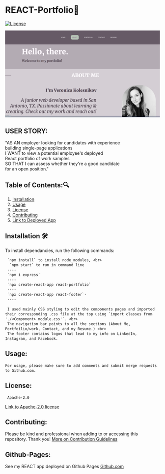 # REACT-Portfolio:briefcase:
  [![License](https://img.shields.io/badge/License-Apache_2.0-blue.svg)](https://opensource.org/licenses/Apache-2.0)

![SCREENSHOT OF PORTFOILIO](react-portfolio/src/img/react-front.png)

## USER STORY:
"AS AN employer looking for candidates with experience <br>
 building single-page applications <br>
I WANT to view a potential employee's deployed <br>
React portfolio of work samples <br>
SO THAT I can assess whether they're a good candidate <br>
 for an open position."



   ## Table of Contents::mag:
   1. [ Installation ](#installation)
   2. [ Usage ](#usage)
   3. [ License ](#license)
   4. [ Contributing ](#contributing)
   5. [Link to Deployed App](#github-pages)

   ## Installation :hammer_and_wrench:

   To install dependancies, run the following commands:

     
     `npm install` to install node_modules, <br>
      `npm start` to run in command line  
     ----
     `npm i express`
     ----
     `npx create-react-app react-portfolio`
     ----
     `npx create-react-app react-footer`-
     ----

     I used mainly CSS styling to edit the components pages and imported their corresponding .css file at the top using `import classes from './<Component>.module.css'`. <br>
     The navigation bar points to all the sections (About Me, Portfoilio/work, Contact, and my Resume.) <br>
     The footer contains logos that lead to my info on LinkedIn, Instagram, and Facebook. 

     

   ## Usage:

    For usage, please make sure to add comments and submit merge requests to Github.com.


   ## License: 

     Apache-2.0 

   [Link to Apache-2.0 license](https://opensource.org/licenses/Apache-2.0)


  
   ## Contributing:
   Please be kind and professional when adding to or accessing this repository. Thank you!
  [More on Contribution Guidelines](https://github.com/verokoles/readme-generator/blob/f57cf6a98bf276960885496059df4b039247c985/contributing.md)
  
   ## Github-Pages:
   See my REACT app deployed on Github Pages [Github.com]()
